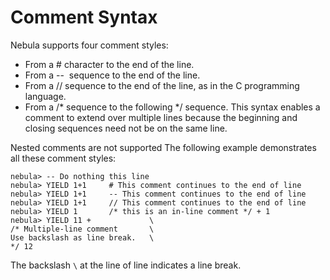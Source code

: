 # Comment Syntax

Nebula supports four comment styles:

* From a # character to the end of the line.
* From a --  sequence to the end of the line.
* From a // sequence to the end of the line, as in the C programming language. 
* From a /* sequence to the following */ sequence. This syntax enables a comment to extend over multiple lines because the beginning and closing sequences need not be on the same line.

Nested comments are not supported
The following example demonstrates all these comment styles:

```
nebula> -- Do nothing this line
nebula> YIELD 1+1     # This comment continues to the end of line
nebula> YIELD 1+1     -- This comment continues to the end of line
nebula> YIELD 1+1     // This comment continues to the end of line
nebula> YIELD 1       /* this is an in-line comment */ + 1
nebula> YIELD 11 +             \  
/* Multiple-line comment       \
Use backslash as line break.   \
*/ 12
```
The backslash `\` at the line of line indicates a line break.

